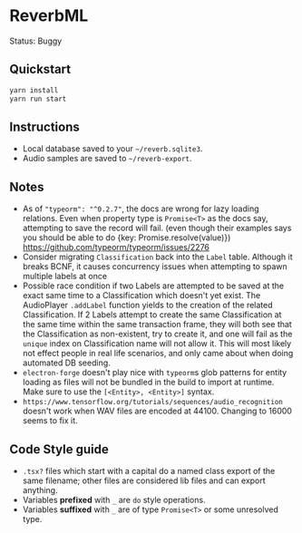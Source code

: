 # ReverbML

Status: Buggy

## Quickstart

```bash
yarn install
yarn run start
```

## Instructions

- Local database saved to your `~/reverb.sqlite3`.
- Audio samples are saved to `~/reverb-export`.

## Notes

- As of `"typeorm": "^0.2.7"`, the docs are wrong for lazy loading relations. Even when property type is `Promise<T>` as the docs say, attempting to save the record will fail. (even though their examples says you should be able to do {key: Promise.resolve<T>(value)}) https://github.com/typeorm/typeorm/issues/2276
- Consider migrating `Classification` back into the `Label` table. Although it breaks BCNF, it causes concurrency issues when attempting to spawn multiple labels at once
- Possible race condition if two Labels are attempted to be saved at the exact same time to a Classification which doesn't yet exist. The AudioPlayer `.addLabel` function yields to the creation of the related Classification. If 2 Labels attempt to create the same Classification at the same time within the same transaction frame, they will both see that the Classification as non-existent, try to create it, and one will fail as the `unique` index on Classification name will not allow it. This will most likely not effect people in real life scenarios, and only came about when doing automated DB seeding.
- `electron-forge` doesn't play nice with `typeorm`s glob patterns for entity loading as files will not be bundled in the build to import at runtime. Make sure to use the `[<Entity>, <Entity>]` syntax.
- `https://www.tensorflow.org/tutorials/sequences/audio_recognition` doesn't work when WAV files are encoded at 44100. Changing to 16000 seems to fix it.

## Code Style guide

- `.tsx?` files which start with a capital do a named class export of the same filename; other files are considered lib files and can export anything.
- Variables **prefixed** with `_` are `do` style operations.
- Variables **suffixed** with `_` are of type `Promise<T>` or some unresolved type.
